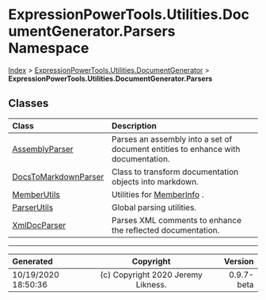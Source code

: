 ﻿# ExpressionPowerTools.Utilities.DocumentGenerator.Parsers Namespace

[Index](../index.md) > [ExpressionPowerTools.Utilities.DocumentGenerator](ExpressionPowerTools.Utilities.DocumentGenerator.a.md) > **ExpressionPowerTools.Utilities.DocumentGenerator.Parsers**

## Classes

| Class | Description |
| :-- | :-- |
| [AssemblyParser](ExpressionPowerTools.Utilities.DocumentGenerator.Parsers.AssemblyParser.cs.md) | Parses an assembly into a set of document entities to enhance with documentation. |
| [DocsToMarkdownParser](ExpressionPowerTools.Utilities.DocumentGenerator.Parsers.DocsToMarkdownParser.cs.md) | Class to transform documentation objects into markdown. |
| [MemberUtils](ExpressionPowerTools.Utilities.DocumentGenerator.Parsers.MemberUtils.cs.md) | Utilities for [MemberInfo](https://docs.microsoft.com/dotnet/api/system.reflection.memberinfo) . |
| [ParserUtils](ExpressionPowerTools.Utilities.DocumentGenerator.Parsers.ParserUtils.cs.md) | Global parsing utilities. |
| [XmlDocParser](ExpressionPowerTools.Utilities.DocumentGenerator.Parsers.XmlDocParser.cs.md) | Parses XML comments to enhance the reflected documentation. |


---

| Generated | Copyright | Version |
| :-- | :-: | --: |
| 10/19/2020 18:50:36 | (c) Copyright 2020 Jeremy Likness. | 0.9.7-beta |
